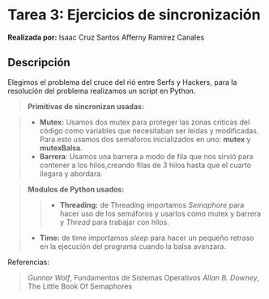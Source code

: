 Tarea 3: Ejercicios de sincronización
===================

**Realizada por:**
Isaac Cruz Santos
Afferny Ramirez Canales

Descripción
-------------
Elegimos el problema del cruce del rió entre Serfs y Hackers, para la resolución del problema realizamos un script en Python.

> **Primitivas de sincronizan usadas:**

> - **Mutex:** Usamos dos mutex para proteger las zonas criticas del código como variables que necesitaban ser leídas y modificadas. Para esto usamos dos semaforos inicializados en uno: **mutex** y **mutexBalsa**.
> - **Barrera**: Usamos una barrera a modo de fila que nos sirvió para contener a los hilos,creando filas de 3 hilos hasta que el cuarto llegara y abordara.

>**Modulos de Python usados:**
>>-   **Threading:** de Threading importamos *Semaphore* para hacer uso de los semáforos y usarlos como mutex y barrera y *Thread* para trabajar con hilos.
>- **Time:** de time importamos *sleep* para hacer un pequeño retraso en la ejecución del programa cuando la balsa avanzara.



Referencias:
>*Gunnar Wolf*, Fundamentos de Sistemas Operativos
>*Allan B. Downey*, The Little Book Of Semaphores

